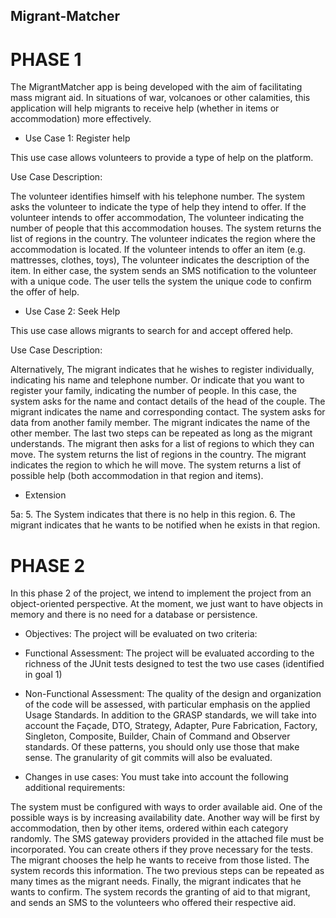 ## Migrant-Matcher

# PHASE 1

The MigrantMatcher app is being developed with the aim of facilitating mass migrant aid. In situations of war, volcanoes or other calamities, this application will help migrants to receive help (whether in items or accommodation) more effectively.

- Use Case 1: Register help
  
This use case allows volunteers to provide a type of help on the platform.

Use Case Description:

The volunteer identifies himself with his telephone number.
The system asks the volunteer to indicate the type of help they intend to offer.
If the volunteer intends to offer accommodation,
The volunteer indicating the number of people that this accommodation houses.
The system returns the list of regions in the country.
The volunteer indicates the region where the accommodation is located.
If the volunteer intends to offer an item (e.g. mattresses, clothes, toys),
The volunteer indicates the description of the item.
In either case, the system sends an SMS notification to the volunteer with a unique code.
The user tells the system the unique code to confirm the offer of help.

- Use Case 2: Seek Help
  
This use case allows migrants to search for and accept offered help.

Use Case Description:

Alternatively,
The migrant indicates that he wishes to register individually, indicating his name and telephone number.
Or indicate that you want to register your family, indicating the number of people.
In this case, the system asks for the name and contact details of the head of the couple.
The migrant indicates the name and corresponding contact.
The system asks for data from another family member.
The migrant indicates the name of the other member.
The last two steps can be repeated as long as the migrant understands.
The migrant then asks for a list of regions to which they can move.
The system returns the list of regions in the country.
The migrant indicates the region to which he will move.
The system returns a list of possible help (both accommodation in that region and items).

- Extension

5a:
5. The System indicates that there is no help in this region.
6. The migrant indicates that he wants to be notified when he exists in that region.

# PHASE 2

In this phase 2 of the project, we intend to implement the project from an object-oriented perspective. At the moment, we just want to have objects in memory and there is no need for a database or persistence.

- Objectives:
The project will be evaluated on two criteria:

- Functional Assessment: The project will be evaluated according to the richness of the JUnit tests designed to test the two use cases (identified in goal 1)

- Non-Functional Assessment: The quality of the design and organization of the code will be assessed, with particular emphasis on the applied Usage Standards. In addition to the GRASP standards, we will take into account the Façade, DTO, Strategy, Adapter, Pure Fabrication, Factory, Singleton, Composite, Builder, Chain of Command and Observer standards. Of these patterns, you should only use those that make sense. The granularity of git commits will also be evaluated.

- Changes in use cases:
You must take into account the following additional requirements:

The system must be configured with ways to order available aid. One of the possible ways is by increasing availability date. Another way will be first by accommodation, then by other items, ordered within each category randomly.
The SMS gateway providers provided in the attached file must be incorporated. You can create others if they prove necessary for the tests.
The migrant chooses the help he wants to receive from those listed.
The system records this information.
The two previous steps can be repeated as many times as the migrant needs.
Finally, the migrant indicates that he wants to confirm.
The system records the granting of aid to that migrant, and sends an SMS to the volunteers who offered their respective aid.
